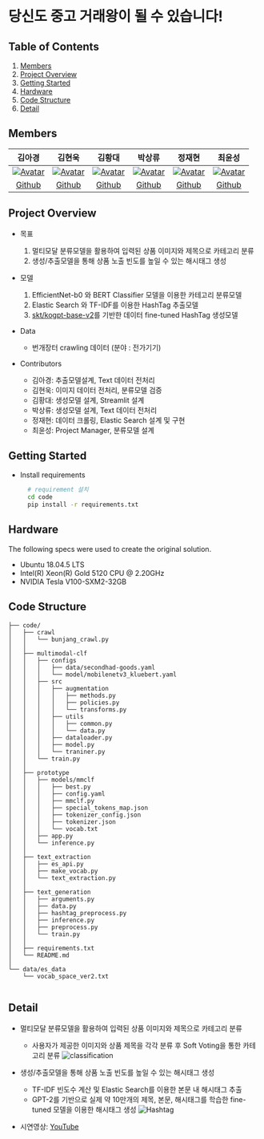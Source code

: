 # 당신도 중고 거래왕이 될 수 있습니다!

## Table of Contents
  1. [Members](#Members)
  2. [Project Overview](#Project-Overview)
  3. [Getting Started](#Getting-Started)
  4. [Hardware](#Hardware)
  5. [Code Structure](#Code-Structure)
  6. [Detail](#Detail)

## Members

|                            김아경                            |                            김현욱                            |                            김황대                            |                            박상류                            |                            정재현                            |                            최윤성                            |
| :----------------------------------------------------------: | :----------------------------------------------------------: | :----------------------------------------------------------: | :----------------------------------------------------------: | :----------------------------------------------------------: | :----------------------------------------------------------: |
| [![Avatar](https://avatars.githubusercontent.com/u/70522267?v=4)](https://github.com/EP000) | [![Avatar](https://avatars.githubusercontent.com/u/31470457?v=4)](https://github.com/powerwook) | [![Avatar](https://avatars.githubusercontent.com/u/59689327?v=4)](https://github.com/kimhwangdae) | [![Avatar](https://avatars.githubusercontent.com/u/60460317?v=4)](https://github.com/psrpsj) | [![Avatar](https://avatars.githubusercontent.com/u/13325436?v=4)](https://github.com/JHyunJung) | [![Avatar](https://avatars.githubusercontent.com/u/80210706?v=4)](https://github.com/choi-yunsung) |
| [Github](https://github.com/EP000) | [Github](https://github.com/powerwook) | [Github](https://github.com/kimhwangdae) | [Github](https://github.com/psrpsj) | [Github](https://github.com/JHyunJung) | [Github](https://github.com/choi-yunsung) |


## Project Overview
  * 목표
    1. 멀티모달 분류모델을 활용하여 입력된 상품 이미지와 제목으로 카테고리 분류
    2. 생성/추출모델을 통해 상품 노출 빈도를 높일 수 있는 해시태그 생성
  * 모델
    1. EfficientNet-b0 와 BERT Classifier 모델을 이용한 카테고리 분류모델
    2. Elastic Search 와 TF-IDF를 이용한 HashTag 추출모델
    3. [skt/kogpt-base-v2](https://github.com/SKT-AI/KoGPT2)를 기반한 데이터 fine-tuned HashTag 생성모델
  * Data
    * 번개장터 crawling 데이터 (분야 : 전가기기)

  * Contributors
    * 김아경: 추출모델설계, Text 데이터 전처리
    * 김현욱: 이미지 데이터 전처리, 분류모델 검증
    * 김황대: 생성모델 설계, Streamlit 설계
    * 박상류: 생성모델 설계, Text 데이터 전처리
    * 정재현: 데이터 크롤링, Elastic Search 설계 및 구현
    * 최윤성: Project Manager, 분류모델 설계

## Getting Started
  * Install requirements
    ``` bash
      # requirement 설치
      cd code
      pip install -r requirements.txt 
    ```
## Hardware
The following specs were used to create the original solution.
- Ubuntu 18.04.5 LTS
- Intel(R) Xeon(R) Gold 5120 CPU @ 2.20GHz
- NVIDIA Tesla V100-SXM2-32GB

## Code Structure
```text
├── code/                   
│   ├── crawl
│   │   └── bunjang_crawl.py
│   │
│   ├── multimodal-clf
│   │   ├── configs
│   │   │   ├── data/secondhad-goods.yaml
│   │   │   └── model/mobilenetv3_kluebert.yaml
│   │   ├── src
│   │   │   ├── augmentation
│   │   │   │   ├── methods.py
│   │   │   │   ├── policies.py
│   │   │   │   └── transforms.py
│   │   │   ├── utils
│   │   │   │   ├── common.py
│   │   │   │   └── data.py
│   │   │   ├── dataloader.py
│   │   │   ├── model.py
│   │   │   └── traniner.py
│   │   └── train.py
│   │   
│   ├── prototype
│   │   ├── models/mmclf
│   │   │   ├── best.py
│   │   │   ├── config.yaml
│   │   │   ├── mmclf.py
│   │   │   ├── special_tokens_map.json
│   │   │   ├── tokenizer_config.json
│   │   │   ├── tokenizer.json
│   │   │   └── vocab.txt
│   │   ├── app.py
│   │   └── inference.py
│   │   
│   ├── text_extraction
│   │   ├── es_api.py
│   │   ├── make_vocab.py
│   │   └── text_extraction.py
│   │
│   ├── text_generation
│   │   ├── arguments.py
│   │   ├── data.py
│   │   ├── hashtag_preprocess.py
│   │   ├── inference.py
│   │   ├── preprocess.py
│   │   └── train.py                  
│   │
│   ├── requirements.txt
│   └── README.md
│
└── data/es_data                     
    └── vocab_space_ver2.txt                        
    
```
## Detail
  * 멀티모달 분류모델을 활용하여 입력된 상품 이미지와 제목으로 카테고리 분류
    * 사용자가 제공한 이미지와 상품 제목을 각각 분류 후 Soft Voting을 통한 카테고리 분류
    ![classification](https://user-images.githubusercontent.com/60460317/146878954-899af65a-cf84-4a80-a4d8-66919c3cd4d6.png)
    
  * 생성/추출모델을 통해 상품 노출 빈도를 높일 수 있는 해시태그 생성
    * TF-IDF 빈도수 계산 및 Elastic Search를 이용한 본문 내 해시태그 추출
    * GPT-2를 기반으로 실제 약 10만개의 제목, 본문, 해시태그를 학습한 fine-tuned 모델을 이용한 해시태그 생성
    ![Hashtag](https://user-images.githubusercontent.com/60460317/146884272-25620910-08e0-4d08-bdb4-1b41c64a6cf3.png)
  
  * 시연영상: [YouTube](https://www.youtube.com/watch?v=WfUuFHdTCxY)
